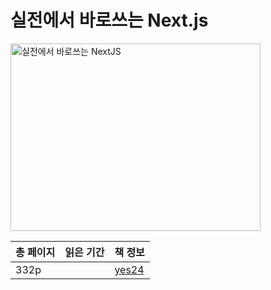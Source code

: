 # 실전에서 바로쓰는 Next.js

<img src="실전에서 바로쓰는 NextJS.png" alt="실전에서 바로쓰는 NextJS" width="400" height="300"/>


| 총 페이지 | 읽은 기간                  | 책 정보                                                   |
|-------|------------------------|--------------------------------------------------------|
| 332p  | | [yes24](https://www.yes24.com/Product/Goods/116790367) |